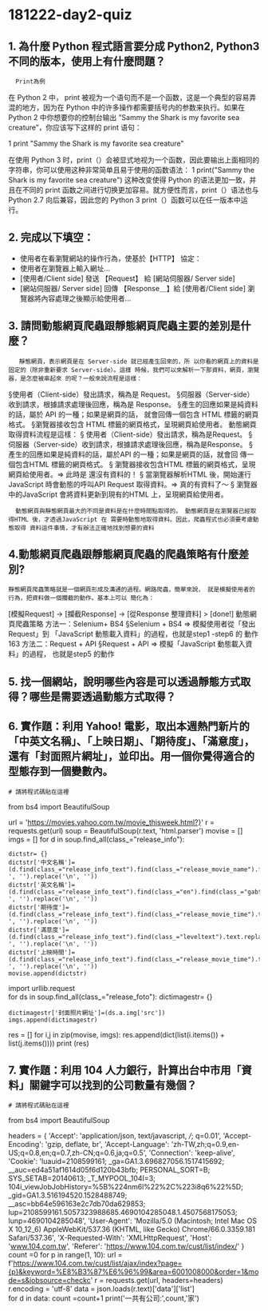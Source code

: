 # 181222-day2-quiz

## 1. 為什麼 Python 程式語言要分成 Python2, Python3 不同的版本，使用上有什麼問題？
      Print為例

在 Python 2 中， print 被视为一个语句而不是一个函数，这是一个典型的容易弄混的地方，因为在 Python 中的许多操作都需要括号内的参数来执行。如果在 Python 2 中你想要你的控制台输出 ”Sammy the Shark is my favorite sea creature”，你应该写下这样的 print 语句：

1 print "Sammy the Shark is my favorite sea creature"

在使用 Python 3 时，print（）会被显式地视为一个函数，因此要输出上面相同的字符串，你可以使用这种非常简单且易于使用的函数语法：
1 print("Sammy the Shark is my favorite sea creature")
这种改变使得 Python 的语法更加一致，并且在不同的 print 函数之间进行切换更加容易。就方便性而言，print（）语法也与 Python 2.7 向后兼容，因此您的 Python 3 print（）函数可以在任一版本中运行。
      
## 2. 完成以下填空：

- 使用者在看瀏覽網站的操作行為，使基於【HTTP】  協定：
- 使用者在瀏覽器上輸入網址…
- [使用者/Client side] 發送 【Request】 給 [網站伺服器/ Server side]
- [網站伺服器/ Server side] 回傳 【Response＿】給 [使用者/Client side] 瀏覽器將內容處理之後顯示給使用者…

## 3. 請問動態網頁爬蟲跟靜態網頁爬蟲主要的差別是什麼？
       靜態網頁，表示網頁是在 Server-side 就已經產生回來的，所 以你看的網頁上的資料是固定的（除非重新要求 Server-side）。這樣 時候，我們可以來解析一下那資料，網頁，瀏覽器，是怎麼被串起來 的呢？一般來說流程是這樣：
§使用者（Client-side）發出請求，稱為是 Request。 §伺服器（Server-side）收到請求，根據請求處理後回應，稱為是 Response。 §產生的回應如果是純資料的話，屬於 API 的一種；如果是網頁的話， 就會回傳一個包含 HTML 標籤的網頁格式。 §瀏覽器接收包含 HTML 標籤的網頁格式，呈現網頁給使用者。
       動態網頁取得資料流程是這樣： § 使用者（Client-side）發出請求，稱為是Request。 § 伺服器（Server-side）收到請求，根據請求處理後回應，稱為是Response。 § 產生的回應如果是純資料的話，屬於API 的一種；如果是網頁的話，就會回 傳一個包含HTML 標籤的網頁格式。 § 瀏覽器接收包含HTML 標籤的網頁格式，呈現網頁給使用者。=> 此時是 還沒有資料的！ § 當瀏覽器解析HTML 後，開始運行JavaScript 時會動態的呼叫API Request 取得資料。=> 真的有資料了～ § 瀏覽器中的JavaScript 會將資料更新到現有的HTML 上，呈現網頁給使用者。

 
      動態網頁與靜態網頁最大的不同是資料是在什麼時間點取得的。 動態網頁是在瀏覽器已經取得HTML 後，才透過JavaScript 在 需要時動態地取得資料。因此，爬蟲程式也必須要考慮動態取得 資料這件事情，才有辦法正確地找到想要的資料

## 4.動態網頁爬蟲跟靜態網頁爬蟲的爬蟲策略有什麼差別?
    靜態網頁爬蟲策略就是一個網頁形成及溝通的過程。網路爬蟲，簡單來說， 就是模擬使用者的行為，把資料做一個攔截的動作。基本上可以 簡化為：
[模擬Request] -> [攔截Response] -> [從Response 整理資料] > [done!]
    動態網頁爬蟲策略
    方法一：Selenium+ BS4
§Selenium + BS4 => 模擬使用者從「發出Request」到 「JavaScript 動態載入資料」的過程，也就是step1 -step6 的 動作
163
方法二：Request + API
§Request + API => 模擬「JavaScript 動態載入資料」的過程， 也就是step5 的動作


        
## 5. 找一個網站，說明哪些內容是可以透過靜態方式取得？哪些是需要透過動態方式取得？
     
      
## 6. 實作題：利用 Yahoo! 電影，取出本週熱門新片的「中英文名稱」、「上映日期」、「期待度」、「滿意度」，還有「封面照片網址」，並印出。用一個你覺得適合的型態存到一個變數內。

```
# 請將程式碼貼在這裡
```

from bs4 import BeautifulSoup
   
url = 'https://movies.yahoo.com.tw/movie_thisweek.html?}'
r = requests.get(url)
soup = BeautifulSoup(r.text, 'html.parser')
movise = []
imgs = []
for d in soup.find_all(class_="release_info"):

    dictstr= {}
    dictstr['中文名稱']=(d.find(class_="release_info_text").find(class_="release_movie_name").find(class_="gabtn").text.replace(' ', '').replace('\n', ''))
    dictstr['英文名稱']=(d.find(class_="release_info_text").find(class_="en").find(class_="gabtn").text.replace(' ', '').replace('\n', ''))
    dictstr['期待度']=(d.find(class_="release_info_text").find(class_="release_movie_time").text.replace(' ', '').replace('\n', ''))
    dictstr['滿意度']=(d.find(class_="release_info_text").find(class_="leveltext").text.replace(' ', '').replace('\n', ''))
    dictstr['上映時間']=(d.find(class_="release_info_text").find(class_="release_movie_time").text.replace(' ', '').replace('\n', ''))
    movise.append(dictstr)

import urllib.request    
for ds in soup.find_all(class_="release_foto"):
    dictimagestr= {}
    
    dictimagestr['封面照片網址']=(ds.a.img['src'])
    imgs.append(dictimagestr)
res = []
for i,j in zip(movise, imgs):
    res.append(dict(list(i.items()) + list(j.items())))
print (res)

## 7. 實作題：利用 104 人力銀行，計算出台中市用「資料」關鍵字可以找到的公司數量有幾個？

```
# 請將程式碼貼在這裡
```
from bs4 import BeautifulSoup

headers = {
    'Accept': 'application/json, text/javascript, */*; q=0.01',
    'Accept-Encoding': 'gzip, deflate, br',
    'Accept-Language': 'zh-TW,zh;q=0.9,en-US;q=0.8,en;q=0.7,zh-CN;q=0.6,ja;q=0.5',
    'Connection': 'keep-alive',
    'Cookie': 'luauid=2108599161; _ga=GA1.3.696827056.1517415692; __auc=ed4a51af1614d05f6d120b43bfb; PERSONAL_SORT=B; SYS_SETAB=20140613; _T_MYPOOL_104I=3; 104i_viewJobJobHistory=%5B%224nm6l%22%2C%223i8q6%22%5D; _gid=GA1.3.516194520.1528488749; __asc=bb64e596163e2c7db70da629853; lup=2108599161.5057323988685.4690104285048.1.4507568175053; lunp=4690104285048',
    'User-Agent': 'Mozilla/5.0 (Macintosh; Intel Mac OS X 10_12_6) AppleWebKit/537.36 (KHTML, like Gecko) Chrome/66.0.3359.181 Safari/537.36',
    'X-Requested-With': 'XMLHttpRequest',
    'Host': 'www.104.com.tw',
    'Referer': 'https://www.104.com.tw/cust/list/index/'
}
count  =0
for p in range(1, 10):
    url = f'https://www.104.com.tw/cust/list/ajax/index?page={p}&keyword=%E8%B3%87%E6%96%99&area=6001008000&order=1&mode=s&jobsource=checkc'
    r = requests.get(url, headers=headers)
    r.encoding = 'utf-8'
    data = json.loads(r.text)['data']['list']      
    for d in data:
        count =count+1
print('一共有公司:',count,'家')




